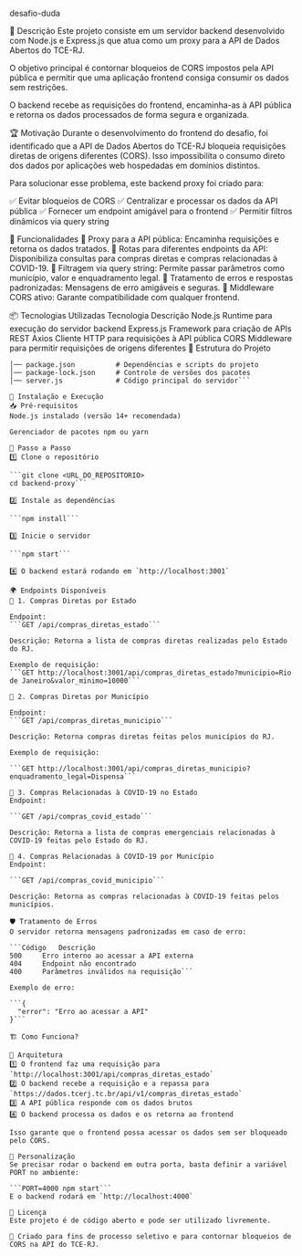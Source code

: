 desafio-duda

📌 Descrição
Este projeto consiste em um servidor backend desenvolvido com Node.js e Express.js que atua como um proxy para a API de Dados Abertos do TCE-RJ.

O objetivo principal é contornar bloqueios de CORS impostos pela API pública e permitir que uma aplicação frontend consiga consumir os dados sem restrições.

O backend recebe as requisições do frontend, encaminha-as à API pública e retorna os dados processados de forma segura e organizada.

🏆 Motivação
Durante o desenvolvimento do frontend do desafio, foi identificado que a API de Dados Abertos do TCE-RJ bloqueia requisições diretas de origens diferentes (CORS). Isso impossibilita o consumo direto dos dados por aplicações web hospedadas em domínios distintos.

Para solucionar esse problema, este backend proxy foi criado para:

✅ Evitar bloqueios de CORS
✅ Centralizar e processar os dados da API pública
✅ Fornecer um endpoint amigável para o frontend
✅ Permitir filtros dinâmicos via query string

🚀 Funcionalidades
🔹 Proxy para a API pública: Encaminha requisições e retorna os dados tratados.
🔹 Rotas para diferentes endpoints da API: Disponibiliza consultas para compras diretas e compras relacionadas à COVID-19.
🔹 Filtragem via query string: Permite passar parâmetros como município, valor e enquadramento legal.
🔹 Tratamento de erros e respostas padronizadas: Mensagens de erro amigáveis e seguras.
🔹 Middleware CORS ativo: Garante compatibilidade com qualquer frontend.

📦 Tecnologias Utilizadas
Tecnologia	Descrição
Node.js	Runtime para execução do servidor backend
Express.js	Framework para criação de APIs REST
Axios	Cliente HTTP para requisições à API pública
CORS	Middleware para permitir requisições de origens diferentes
📂 Estrutura do Projeto

```/backend-proxy
│── package.json          # Dependências e scripts do projeto
│── package-lock.json     # Controle de versões dos pacotes
│── server.js             # Código principal do servidor```

🚀 Instalação e Execução
📥 Pré-requisitos
Node.js instalado (versão 14+ recomendada)

Gerenciador de pacotes npm ou yarn

🔧 Passo a Passo
1️⃣ Clone o repositório

```git clone <URL_DO_REPOSITORIO>
cd backend-proxy```

2️⃣ Instale as dependências

```npm install```

3️⃣ Inicie o servidor

```npm start```

4️⃣ O backend estará rodando em `http://localhost:3001`

🌍 Endpoints Disponíveis
🔹 1. Compras Diretas por Estado

Endpoint:
```GET /api/compras_diretas_estado```

Descrição: Retorna a lista de compras diretas realizadas pelo Estado do RJ.

Exemplo de requisição:
```GET http://localhost:3001/api/compras_diretas_estado?municipio=Rio de Janeiro&valor_minimo=10000```

🔹 2. Compras Diretas por Município

Endpoint:
```GET /api/compras_diretas_municipio```

Descrição: Retorna compras diretas feitas pelos municípios do RJ.

Exemplo de requisição:

```GET http://localhost:3001/api/compras_diretas_municipio?enquadramento_legal=Dispensa```

🔹 3. Compras Relacionadas à COVID-19 no Estado
Endpoint:

```GET /api/compras_covid_estado```

Descrição: Retorna a lista de compras emergenciais relacionadas à COVID-19 feitas pelo Estado do RJ.

🔹 4. Compras Relacionadas à COVID-19 por Município
Endpoint:

```GET /api/compras_covid_municipio```

Descrição: Retorna as compras relacionadas à COVID-19 feitas pelos municípios.

🛡️ Tratamento de Erros
O servidor retorna mensagens padronizadas em caso de erro:

```Código	Descrição
500    	Erro interno ao acessar a API externa
404	    Endpoint não encontrado
400	    Parâmetros inválidos na requisição```

Exemplo de erro:

```{
  "error": "Erro ao acessar a API"
}```

🏗 Como Funciona?

📌 Arquitetura
1️⃣ O frontend faz uma requisição para `http://localhost:3001/api/compras_diretas_estado`
2️⃣ O backend recebe a requisição e a repassa para `https://dados.tcerj.tc.br/api/v1/compras_diretas_estado`
3️⃣ A API pública responde com os dados brutos
4️⃣ O backend processa os dados e os retorna ao frontend

Isso garante que o frontend possa acessar os dados sem ser bloqueado pelo CORS.

🔧 Personalização
Se precisar rodar o backend em outra porta, basta definir a variável PORT no ambiente:

```PORT=4000 npm start```
E o backend rodará em `http://localhost:4000`

📜 Licença
Este projeto é de código aberto e pode ser utilizado livremente.

📌 Criado para fins de processo seletivo e para contornar bloqueios de CORS na API do TCE-RJ.
